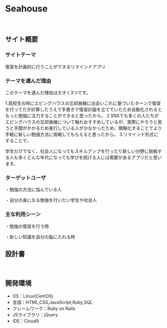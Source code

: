 # Seahouse
​
## サイト概要
### サイトテーマ
復習を計画的に行うことができるリマインドアプリ

### テーマを選んだ理由
このテーマを選んだ理由は大きく3つです。

1.高校生の時にエビングハウスの忘却曲線に出会いこれに基づいたターンで復習を行ってたが計算したうえで手書きで復習計画を立てていたため自動化されるともっと勉強に注力することができると思ったから。
2.SNSでも多くの人たちがエピングハウスの忘却曲線について触れおすすめしているが、実際にやろうと思うと手間がかかるため実行している人が少なかったため、簡略化することでより手軽に新しい勉強方法に挑戦してもらえると思ったから。
3.リマインド形式にすることで、


学生だけでなく、社会人になってもスキルアップを行ったり新しい分野に挑戦する人も多くどんな年代になっても学びを続ける人には需要があるアプリだと思います。

### ターゲットユーザ

・勉強の方法に悩んでいる人

・自分の身になる勉強を行いたい学生や社会人
​
### 主な利用シーン

・勉強の復習を行う時

・新しい知識を自分の脳に入れる時

## 設計書

​
## 開発環境
- OS：Linux(CentOS)
- 言語：HTML,CSS,JavaScript,Ruby,SQL
- フレームワーク：Ruby on Rails
- JSライブラリ：jQuery
- IDE：Cloud9
​
